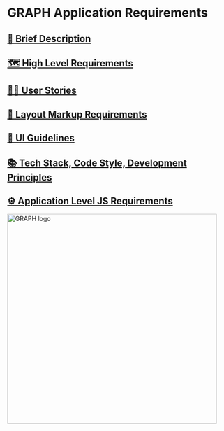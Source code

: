 # GRAPH Application Requirements

## [🎯 Brief Description](requirements/brief.md)
## [🗺️ High Level Requirements](requirements/high-level)
## [🧑‍💻 User Stories](requirements/user-stories)
## [🧱 Layout Markup Requirements](requirements/layout-markup)
## [🎨 UI Guidelines](requirements/ui-guidelines)
## [📚 Tech Stack, Code Style, Development Principles](requirements/tech-style-principles.md)
## [⚙️ Application Level JS Requirements](requirements/app-level)

<img width="480" alt="GRAPH logo" src="https://github.com/user-attachments/assets/259d5bbd-d8ad-497c-b417-14940e78e246" />
